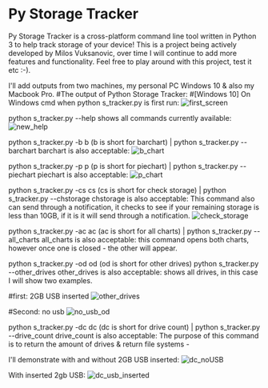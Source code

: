 # Py Storage Tracker
Py Storage Tracker is a cross-platform command line tool written in Python 3 to help track storage of your device! This is a project being actively developed by Milos Vuksanovic, over time I will continue to add more features and functionality. Feel free to play around with this project, test it etc :-).

I'll add outputs from two machines, my personal PC Windows 10 & also my Macbook Pro.
#The output of Python Storage Tracker:
#[Windows 10]
On Windows cmd when python s_tracker.py is first run:
![first_screen](https://user-images.githubusercontent.com/18017763/110236803-f9057c00-7f8b-11eb-8610-1934ba2db3bb.PNG)

python s_tracker.py --help shows all  commands currently available:
![new_help](https://user-images.githubusercontent.com/18017763/110237641-1ee14f80-7f91-11eb-84bf-0b846ba5256e.PNG)

python s_tracker.py -b b (b is short for barchart) | python s_tracker.py --barchart barchart is also acceptable:
![b_chart](https://user-images.githubusercontent.com/18017763/110237016-a0cf7980-7f8d-11eb-9864-caa65cd13f9e.PNG)

python s_tracker.py -p p (p is short for piechart) | python s_tracker.py --piechart piechart is also acceptable:
![p_chart](https://user-images.githubusercontent.com/18017763/110237035-c2c8fc00-7f8d-11eb-8dcd-a0ebb096ea31.PNG)

python s_tracker.py -cs cs (cs is short for check storage) | python s_tracker.py --chstorage chstorage is also acceptable:
This command also can send through a notification, it checks to see if your remaining storage is less than 10GB, if it is it will send through a notification.
![check_storage](https://user-images.githubusercontent.com/18017763/110237105-0d4a7880-7f8e-11eb-8a8d-5dc3bda932e2.PNG)

python s_tracker.py -ac ac (ac is short for all charts) | python s_tracker.py --all_charts all_charts is also acceptable:
this command opens both charts, however once one is closed - the other will appear.

python s_tracker.py -od od (od is short for other drives) python s_tracker.py --other_drives other_drives is also acceptable:
shows all drives, in this case I will show two examples. 

#first: 2GB USB inserted
![other_drives](https://user-images.githubusercontent.com/18017763/110237300-6f57ad80-7f8f-11eb-840f-3fc990382888.PNG)

#Second: no usb 
![no_usb_od](https://user-images.githubusercontent.com/18017763/110237331-9ada9800-7f8f-11eb-9dab-a3b6edbba5aa.PNG)

python s_tracker.py -dc dc (dc is short for drive count) | python s_tracker.py --drive_count drive_count is also acceptable:
The purpose of this command is to return the amount of drives & return file systems -

I'll demonstrate with and without 2GB USB inserted:
![dc_noUSB](https://user-images.githubusercontent.com/18017763/110237498-8b0f8380-7f90-11eb-9a23-d5d247fe28c9.PNG)

With inserted 2gb USB:
![dc_usb_inserted](https://user-images.githubusercontent.com/18017763/110237500-8c40b080-7f90-11eb-9980-c3516d30ebbb.PNG)









